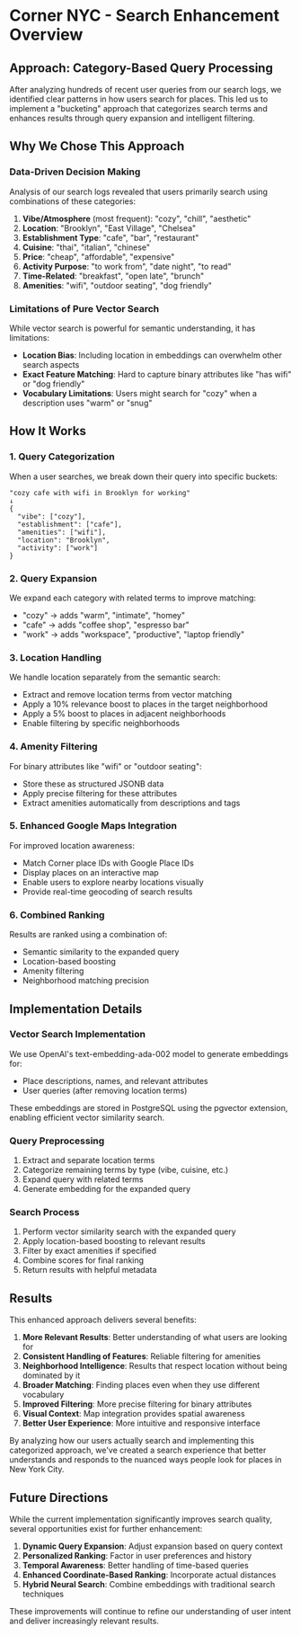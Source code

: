 # Corner NYC - Search Enhancement Overview

## Approach: Category-Based Query Processing

After analyzing hundreds of recent user queries from our search logs, we identified clear patterns in how users search for places. This led us to implement a "bucketing" approach that categorizes search terms and enhances results through query expansion and intelligent filtering.

## Why We Chose This Approach

### Data-Driven Decision Making

Analysis of our search logs revealed that users primarily search using combinations of these categories:

1. **Vibe/Atmosphere** (most frequent): "cozy", "chill", "aesthetic"
2. **Location**: "Brooklyn", "East Village", "Chelsea"
3. **Establishment Type**: "cafe", "bar", "restaurant"
4. **Cuisine**: "thai", "italian", "chinese"
5. **Price**: "cheap", "affordable", "expensive"
6. **Activity Purpose**: "to work from", "date night", "to read"
7. **Time-Related**: "breakfast", "open late", "brunch"
8. **Amenities**: "wifi", "outdoor seating", "dog friendly"

### Limitations of Pure Vector Search

While vector search is powerful for semantic understanding, it has limitations:

- **Location Bias**: Including location in embeddings can overwhelm other search aspects
- **Exact Feature Matching**: Hard to capture binary attributes like "has wifi" or "dog friendly"
- **Vocabulary Limitations**: Users might search for "cozy" when a description uses "warm" or "snug"

## How It Works

### 1. Query Categorization

When a user searches, we break down their query into specific buckets:

```
"cozy cafe with wifi in Brooklyn for working"
↓
{
  "vibe": ["cozy"],
  "establishment": ["cafe"],
  "amenities": ["wifi"],
  "location": "Brooklyn",
  "activity": ["work"]
}
```

### 2. Query Expansion

We expand each category with related terms to improve matching:

- "cozy" → adds "warm", "intimate", "homey"
- "cafe" → adds "coffee shop", "espresso bar"
- "work" → adds "workspace", "productive", "laptop friendly"

### 3. Location Handling

We handle location separately from the semantic search:
- Extract and remove location terms from vector matching
- Apply a 10% relevance boost to places in the target neighborhood
- Apply a 5% boost to places in adjacent neighborhoods
- Enable filtering by specific neighborhoods

### 4. Amenity Filtering

For binary attributes like "wifi" or "outdoor seating":
- Store these as structured JSONB data
- Apply precise filtering for these attributes
- Extract amenities automatically from descriptions and tags

### 5. Enhanced Google Maps Integration

For improved location awareness:
- Match Corner place IDs with Google Place IDs
- Display places on an interactive map
- Enable users to explore nearby locations visually
- Provide real-time geocoding of search results

### 6. Combined Ranking

Results are ranked using a combination of:
- Semantic similarity to the expanded query
- Location-based boosting
- Amenity filtering
- Neighborhood matching precision

## Implementation Details

### Vector Search Implementation

We use OpenAI's text-embedding-ada-002 model to generate embeddings for:
- Place descriptions, names, and relevant attributes
- User queries (after removing location terms)

These embeddings are stored in PostgreSQL using the pgvector extension, enabling efficient vector similarity search.

### Query Preprocessing

1. Extract and separate location terms
2. Categorize remaining terms by type (vibe, cuisine, etc.)
3. Expand query with related terms
4. Generate embedding for the expanded query

### Search Process

1. Perform vector similarity search with the expanded query
2. Apply location-based boosting to relevant results
3. Filter by exact amenities if specified
4. Combine scores for final ranking
5. Return results with helpful metadata

## Results

This enhanced approach delivers several benefits:

1. **More Relevant Results**: Better understanding of what users are looking for
2. **Consistent Handling of Features**: Reliable filtering for amenities
3. **Neighborhood Intelligence**: Results that respect location without being dominated by it
4. **Broader Matching**: Finding places even when they use different vocabulary
5. **Improved Filtering**: More precise filtering for binary attributes
6. **Visual Context**: Map integration provides spatial awareness
7. **Better User Experience**: More intuitive and responsive interface

By analyzing how our users actually search and implementing this categorized approach, we've created a search experience that better understands and responds to the nuanced ways people look for places in New York City.

## Future Directions

While the current implementation significantly improves search quality, several opportunities exist for further enhancement:

1. **Dynamic Query Expansion**: Adjust expansion based on query context
2. **Personalized Ranking**: Factor in user preferences and history
3. **Temporal Awareness**: Better handling of time-based queries
4. **Enhanced Coordinate-Based Ranking**: Incorporate actual distances
5. **Hybrid Neural Search**: Combine embeddings with traditional search techniques

These improvements will continue to refine our understanding of user intent and deliver increasingly relevant results.